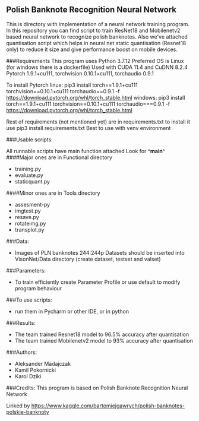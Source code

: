 ## Polish Banknote Recognition Neural Network
This is directory with implementation of a neural network training program.
In this repository you can find script to train ResNet18 and Mobilenetv2
based neural network to recognize polish banknotes. 
Also we've attached quantisation script which helps in neural net static quantisation (Resnet18 only)
to reduce it size and give performance boost on mobile devices.

###Requirements
This program uses Python 3.7.12
Preferred OS is Linux (for windows there is a dockerfile)
Used with CUDA 11.4 and CuDNN 8.2.4
Pytorch 1.9.1+cu111, torchvision 0.10.1+cu111, torchaudio 0.9.1

To install Pytorch
linux:
pip3 install torch==1.9.1+cu111 torchvision==0.10.1+cu111 torchaudio==0.9.1 -f https://download.pytorch.org/whl/torch_stable.html
windows:
pip3 install torch==1.9.1+cu111 torchvision==0.10.1+cu111 torchaudio===0.9.1 -f https://download.pytorch.org/whl/torch_stable.html

Rest of requirements (not mentioned yet) are in requirements.txt to install it use
pip3 install requirements.txt
Best to use with venv environment

###Usable scripts:

All runnable scripts have main function attached 
Look for ^__main__^
####Major ones are in Functional directory
- training.py
- evaluate.py
- staticquant.py

####Minor ones are in Tools directory
- assesment-py
- imgtest.py
- resave.py
- rotateimg.py
- transplot.py

###Data:
- Images of PLN banknotes 244:244p
Datasets should be inserted into 
VisonNet/Data directory
(create dataset, testset and valset)


###Parameters:
- To train efficiently create Parameter Profile or use default
to modify program behaviour

###To use scripts:
- run them in Pycharm or other IDE, or in python 

###Results:
- The team trained Resnet18 model to 96.5% accuracy after quantisation
- The team trained Mobilenetv2 model to 93% accuracy after quantisation

###Authors:
- Aleksander Madajczak
- Kamil Pokornicki
- Karol Dziki


###Credits:
This program is based on Polish Banknote Recognition Neural Network

Linked by https://www.kaggle.com/bartomiejgawrych/polish-banknotes-polskie-banknoty
